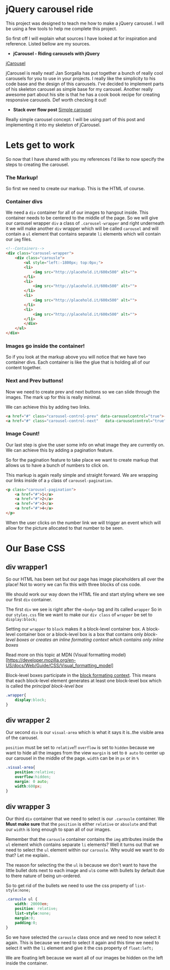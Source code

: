 # jQuery carousel ride
This project was designed to teach me how to make a jQuery carousel. I will be using a few tools to help me complete this project.

So first off I will explain what sources I have looked at for inspiration and reference. Listed bellow are my sources.

* **jCarousel  - Riding carousels with jQuery**

[jCarousel](http://sorgalla.com/jcarousel/docs/)

jCarousel is really neat! Jan Sorgalla has put together a bunch of really cool carousels for you to use in your projects. I really like the simplicity to his code base and the design of this carousels. I've decided to implement parts of his skeleton carousel as simple base for my carousel. Another really awesome part about his site is that he has a cook book recipe for creating responsive carousels. Def worth checking it out!

* **Stack over flow post**
[Simple carousel](http://stackoverflow.com/questions/12068734/jquery-simple-image-slideshow-tutorial)

Really simple carousel concept. I will be using part of this post and implementing it into my skeleton of jCarousel.

# Lets get to work

So now that I have shared with you my references I'd like to now specify the steps to creating the carousel.

### The Markup!
So first we need to create our markup. This is the HTML of course.

### Container divs

We need a `div` container for all of our images to hangout inside. This container needs to be centered to the middle of the page. So we will give our carousel wrapper `div` a class of `.carousel-wrapper` and right underneath it we will make another `div` wrapper which will be called `carousel` and will contain a `ul` element that contains separate `li` elements which will contain our `img` files.

```html
<!--Containers-->
<div class="carousel-wrapper">
    <div class="carousle">
        <ul style="left:-1800px; top:0px;">
        <li>
            <img src="http://placehold.it/600x500" alt="">
        </li>
        <li>
            <img src="http://placehold.it/600x500" alt="">
        </li>
        <li>
            <img src="http://placehold.it/600x500" alt="">
        </li>
        <li>
            <img src="http://placehold.it/600x500" alt="">
        </li>
        </div>
    </ul>
</div>
```
### Images go inside the container!

So if you look at the markup above you will notice that we have two container divs. Each container is like the glue that is holding all of our content together.

### Next and Prev buttons!

Now we need to create prev and next buttons so we can slide through the images. The mark up for this is really minimal.

We can achieve this by adding two links.

```html
<a href="#" class="carousel-control-prev" data-carouselcontrol="true">‹</a>
<a href="#" class="carousel-control-next" 	data-carouselcontrol="true">›</a>
```
### Image Count!

Our last step is give the user some info on what image they are currently on. We can achieve this by adding a pagination feature.

So for the pagination feature to take place we want to create markup that allows us to have a bunch of numbers to click on.

This markup is again really simple and straight forward. We are wrapping our links inside of a `p` class of `carousel-pagination`.

```html
<p class="carousel-pagination">
    <a href="#">1</a>
    <a href="#">2</a>
    <a href="#">3</a>
    <a href="#">4</a>
</p>

```
When the user clicks on the number link we will trigger an event which will allow for the picture allocated to that number to be seen.

# Our Base CSS

## div wrapper1

So our HTML has been set but our page has image placeholders all over the place! Not to worry we can fix this with three blocks of css code.

We should work our way down the HTML file and start styling where we see our first `div` container.

The first `div` we see is right after the `<body>` tag and its called `wrapper` So in our `styles.css` file we want to make our `div class` of `wrapper` be set to `display:block;`

Setting our `wrapper` to `block` makes it a block-level container box. A block-level container box or a block-level box is a box that contains only *block-level boxes or creates an inline formating context which contains only inline boxes*  

Read more on this topic at MDN (Visual formatting model)[https://developer.mozilla.org/en-US/docs/Web/Guide/CSS/Visual_formatting_model]

Block-level boxes participate in the [block formating context](https://developer.mozilla.org/en-US/docs/Web/Guide/CSS/Block_formatting_context). This means that each block-level element generates at least one block-level box which is called the *principal block-level box*

```css
.wrapper{
    display:block;
}
```

## div wrapper 2
Our second `div` is our `visual-area` which is what it says it is..the visible area of the carousel.

`position` must be set to `relative`!!
`overflow` is set to `hidden` because we want to hide all the images from the view
`margin` is set to `0 auto` to center up our carousel in the middle of the page.
`width` can be in `px` or in `%`

```css
.visual-area{
    position:relative;
    overflow:hidden;
    margin: 0 auto;
    width:600px;
}
```
## div wrapper 3

Our third `div` container that we need to select is our `.carousle` container. We **Must make sure** that the `position` is either `relative` or `absolute` and that our `width` is long enough to span all of our images.

Remember that the `carousle` container contains the `img` attributes inside the `ul` element which contains separate `li` elements? Well it turns out that we need to select the `ul` element within our `carousle`. Why would we want to do that? Let me explain..

The reason for selecting the the `ul` is because we don't want to have the little bullet dots next to each image and `ul`s come with bullets by default due to there nature of being un-ordered.

So to get rid of the bullets we need to use the css property of `list-style:none;`  


```css
.carousle ul {
    width: 20000em;
    position: relative;
    list-style:none;
    margin:0;
    padding:0;
}
```

So we have selected the `carousle` class once and we need to now select it again. This is because we need to select it again and this time we need to select it with the `li` element and give it the css property of `float:left;`

We are floating left because we want all of our images be hidden on the left inside the container.
